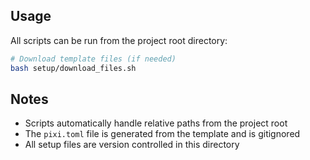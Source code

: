## Usage

All scripts can be run from the project root directory:

```bash
# Download template files (if needed)
bash setup/download_files.sh

```

## Notes

- Scripts automatically handle relative paths from the project root
- The `pixi.toml` file is generated from the template and is gitignored
- All setup files are version controlled in this directory
